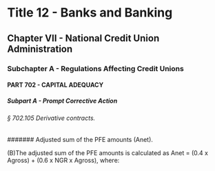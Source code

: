 
# Title 12 - Banks and Banking
## Chapter VII - National Credit Union Administration
### Subchapter A - Regulations Affecting Credit Unions
#### PART 702 - CAPITAL ADEQUACY
##### Subpart A - Prompt Corrective Action
###### § 702.105 Derivative contracts.
####### Adjusted sum of the PFE amounts (Anet).

(B)The adjusted sum of the PFE amounts is calculated as Anet = (0.4 x Agross) + (0.6 x NGR x Agross), where:
